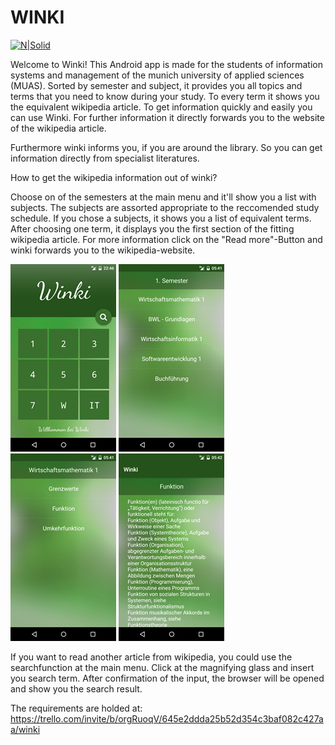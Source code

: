 # WINKI

[![N|Solid](http://fs5.directupload.net/images/161117/x7g8xh4s.png)](https://nodesource.com/products/nsolid)

Welcome to Winki! 
This Android app is made for the students of information systems and management of the munich university of applied sciences (MUAS). Sorted by semester and subject, it provides you all topics and terms that you need to know during your study. 
To every term it shows you the equivalent wikipedia article. To get information quickly and easily you can use Winki. For further information it directly forwards you to the website of the wikipedia article.

Furthermore winki informs you, if you are around the library. So you can get information directly from specialist literatures.

How to get the wikipedia information out of winki?

Choose on of the semesters at the main menu and it'll show you a list with subjects. The subjects are assorted appropriate to the reccomended study schedule.
If you chose a subjects, it shows you a list of equivalent terms. After choosing one term, it displays you the first section of the fitting wikipedia article.
For more information click on the "Read more"-Button and winki forwards you to the wikipedia-website.

![N|Solid](https://github.com/frickD/winki/blob/master/%23Organisatorisches/Mainmenu.png)
![N|Solid](https://github.com/frickD/winki/blob/master/%23Organisatorisches/Subjects.png) 
![N|Solid](https://github.com/frickD/winki/blob/master/%23Organisatorisches/Terms.png) 
![N|Solid](https://github.com/frickD/winki/blob/master/%23Organisatorisches/Wikipediaarticle.png) 

If you want to read another article from wikipedia, you could use the searchfunction at the main menu. Click at the magnifying glass and insert you search term.
After confirmation of the input, the browser will be opened and show you the search result.


The requirements are holded at: https://trello.com/invite/b/orgRuoqV/645e2ddda25b52d354c3baf082c427aa/winki






